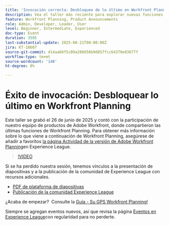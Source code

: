 ```yaml
---
title: 'Invocación correcta: Desbloqueo de lo último en Workfront Planning'
description: Vea el taller más reciente para explorar nuevas funciones de planificación de Workfront, perspectivas de hoja de ruta y recursos para guiar su éxito en la planificación.
feature: Workfront Planning, Product Announcements
role: Admin, Developer, Leader, User
level: Beginner, Intermediate, Experienced
doc-type: Event
duration: 3595
last-substantial-update: 2025-08-21T00:00:00Z
jira: KT-18607
source-git-commit: d14aa66f5c09a280d56b9d857fcc64379e83677f
workflow-type: tm+mt
source-wordcount: '148'
ht-degree: 0%

---
```



# Éxito de invocación: Desbloquear lo último en Workfront Planning

Este taller se grabó el 26 de junio de 2025 y contó con la participación de nuestro equipo de productos de Adobe Workfront, donde compartieron las últimas funciones de Workfront Planning. Para obtener más información sobre lo que viene a continuación de Workfront Planning, asegúrese de añadir a favoritos [la página Actividad de la versión de Adobe Workfront Planning](https://experienceleague.adobe.com/en/docs/workfront/using/product-announcements/product-releases/planning-release-activity/planning-release-activity-article-index)en Experience League. 

>[!VIDEO](https://video.tv.adobe.com/v/3469860/?learn=on&enablevpops)

Si se ha perdido nuestra sesión, tenemos vínculos a la presentación de diapositivas y a la publicación de la comunidad de Experience League con recursos adicionales.

* [PDF de plataforma de diapositivas](https://workfront-experience.s3.us-west-2.amazonaws.com/Training/Guides/Customer+Success+at+Scale/062625+Summoning+Success+-+Unlocking+the+Latest+in+Workfront+Planning.pdf)
* [Publicación de la comunidad Experience League](https://experienceleaguecommunities.adobe.com/t5/workfront-discussions/event-follow-up-summoning-success-unlocking-the-latest-in/td-p/761676)

¿Acaba de empezar?  Consulte la [Guía - Su GPS Workfront Planning!](https://workfront-experience.s3.us-west-2.amazonaws.com/Training/Guides/Customer+Success+at+Scale/Workfront+Planning+Guidebook.pdf)

Siempre se agregan eventos nuevos, así que revisa la página [Eventos en Experience League](https://experienceleague.adobe.com/events/?filters=Workfront)con regularidad para no perderte.
